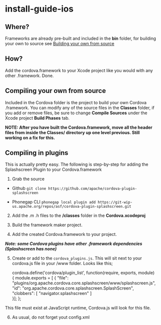 # install-guide-ios

## Where?

Frameworks are already pre-built and included in the **bin** folder, for building your own to source see [Building your own from source](#building-your-own-from-source)

## How?

Add the cordova.framework to your Xcode project like you would with any other .framework. Done.

## Compiling your own from source

Included in the Cordova folder is the project to build your own Cordova .framework. You can modify any of the source files in the **Classes** folder, if you add or remove files, be sure to change **Compile Sources** under the Xcode project **Build Phases** tab.

**NOTE: After you have built the Cordova.framework, move all the header files from inside the Classes/ directory up one level previous. Still working on a fix for this.**

## Compiling in plugins

This is actually pretty easy. The following is step-by-step for adding the Splashscreen Plugin to your Cordova.framework

1) Grab the source

- Github ```git clone https://github.com/apache/cordova-plugin-splashscreen```

- Phonegap CLI ```phonegap local plugin add https://git-wip-us.apache.org/repos/asf/cordova-plugin-splashscreen.git``` 

2) Add the .m .h files to the **/classes** folder in the **Cordova.xcodeproj**

3) Build the framework maker project.

4) Add the created Cordova.framework to your project. 

***Note: some Cordova plugins have other .framework dependencies (Splashscreen has none)***

5) Create or add to the ```cordova_plugins.js```. This will sit next to your cordova.js file in your /www folder. Looks like this;

	cordova.define('cordova/plugin_list', function(require, exports, module) {
	module.exports = [
    	{
    	    "file": "plugins/org.apache.cordova.core.splashscreen/www/splashscreen.js",
        	"id": "org.apache.cordova.core.splashscreen.SplashScreen",
       		"clobbers": [
        		"navigator.splashscreen"
        	]	
    	}];
	};

This file must exist at JavaScript runtime, Cordova.js will look for this file.

6) As usual, do not forget yout config.xml

	<feature name="SplashScreen">
	    <param name="ios-package" value="CDVSplashScreen" />
	</feature>	
